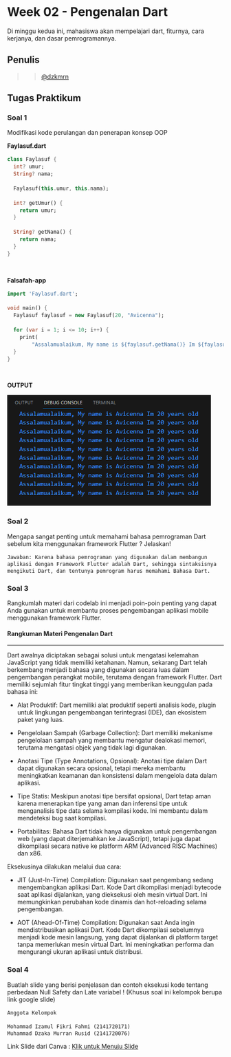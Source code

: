 # Week 02 - Pengenalan Dart

Di minggu kedua ini, mahasiswa akan mempelajari dart, fiturnya, cara kerjanya, dan dasar pemrogramannya.

## Penulis

>> [@dzkmrn](https://www.github.com/dzkmrn)

## Tugas Praktikum

### Soal 1
Modifikasi kode perulangan dan penerapan konsep OOP

**Faylasuf.dart**
```dart
class Faylasuf {
  int? umur;
  String? nama;

  Faylasuf(this.umur, this.nama);

  int? getUmur() {
    return umur;
  }

  String? getNama() {
    return nama;
  }
}
```
<br>

**Falsafah-app**
```dart
import 'Faylasuf.dart';

void main() {
  Faylasuf faylasuf = new Faylasuf(20, "Avicenna");

  for (var i = 1; i <= 10; i++) {
    print(
        "Assalamualaikum, My name is ${faylasuf.getNama()} Im ${faylasuf.getUmur()} years old");
  }
}
```
<br>

**OUTPUT**

<img src="docs/screenshot-4.png">

### Soal 2
Mengapa sangat penting untuk memahami bahasa pemrograman Dart sebelum kita menggunakan framework Flutter ? Jelaskan!

```
Jawaban: Karena bahasa pemrograman yang digunakan dalam membangun aplikasi dengan Framework Flutter adalah Dart, sehingga sintaksisnya mengikuti Dart, dan tentunya pemrogram harus memahami Bahasa Dart.
```

### Soal 3
Rangkumlah materi dari codelab ini menjadi poin-poin penting yang dapat Anda gunakan untuk membantu proses pengembangan aplikasi mobile menggunakan framework Flutter.

#### Rangkuman Materi Pengenalan Dart
<hr>
<p>Dart awalnya diciptakan sebagai solusi untuk mengatasi kelemahan JavaScript yang tidak memiliki ketahanan. Namun, sekarang Dart telah berkembang menjadi bahasa yang digunakan secara luas dalam pengembangan perangkat mobile, terutama dengan framework Flutter. Dart memiliki sejumlah fitur tingkat tinggi yang memberikan keunggulan pada bahasa ini:<p>

- Alat Produktif: Dart memiliki alat produktif seperti analisis kode, plugin untuk lingkungan pengembangan terintegrasi (IDE), dan ekosistem paket yang luas.

- Pengelolaan Sampah (Garbage Collection): Dart memiliki mekanisme pengelolaan sampah yang membantu mengatur dealokasi memori, terutama mengatasi objek yang tidak lagi digunakan.

- Anotasi Tipe (Type Annotations, Opsional): Anotasi tipe dalam Dart dapat digunakan secara opsional, tetapi mereka membantu meningkatkan keamanan dan konsistensi dalam mengelola data dalam aplikasi.

- Tipe Statis: Meskipun anotasi tipe bersifat opsional, Dart tetap aman karena menerapkan tipe yang aman dan inferensi tipe untuk menganalisis tipe data selama kompilasi kode. Ini membantu dalam mendeteksi bug saat kompilasi.

- Portabilitas: Bahasa Dart tidak hanya digunakan untuk pengembangan web (yang dapat diterjemahkan ke JavaScript), tetapi juga dapat dikompilasi secara native ke platform ARM (Advanced RISC Machines) dan x86.

Eksekusinya dilakukan melalui dua cara: 
- JIT (Just-In-Time) Compilation: Digunakan saat pengembang sedang mengembangkan aplikasi Dart. Kode Dart dikompilasi menjadi bytecode saat aplikasi dijalankan, yang dieksekusi oleh mesin virtual Dart. Ini memungkinkan perubahan kode dinamis dan hot-reloading selama pengembangan.

- AOT (Ahead-Of-Time) Compilation: Digunakan saat Anda ingin mendistribusikan aplikasi Dart. Kode Dart dikompilasi sebelumnya menjadi kode mesin langsung, yang dapat dijalankan di platform target tanpa memerlukan mesin virtual Dart. Ini meningkatkan performa dan mengurangi ukuran aplikasi untuk distribusi.

### Soal 4
Buatlah slide yang berisi penjelasan dan contoh eksekusi kode tentang perbedaan Null Safety dan Late variabel ! (Khusus soal ini kelompok berupa link google slide)

```
Anggota Kelompok

Mohammad Izamul Fikri Fahmi (2141720171)
Muhammad Dzaka Murran Rusid (2141720076)
```
Link Slide dari Canva : [Klik untuk Menuju Slide](https://www.canva.com/design/DAFtc00esjY/HbqOsJ2jxFClf_FJUc4gkQ/edit?utm_content=DAFtc00esjY&utm_campaign=designshare&utm_medium=link2&utm_source=sharebutton)

